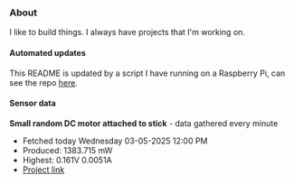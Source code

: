 ### About
I like to build things. I always have projects that I'm working on.

#### Automated updates
This README is updated by a script I have running on a Raspberry Pi, can see the repo [here](https://github.com/jdc-cunningham/raspi-git-repo-updater).

#### Sensor data


**Small random DC motor attached to stick** - data gathered every minute
- Fetched today Wednesday 03-05-2025 12:00 PM
- Produced: 1383.715 mW
- Highest: 0.161V 0.0051A
- [Project link](https://github.com/jdc-cunningham/turbine-raspi)